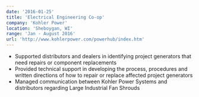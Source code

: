 ```yaml
---
date: '2016-01-25'
title: 'Electrical Engineering Co-op'
company: 'Kohler Power'
location: 'Sheboygan, WI'
range: 'Jan - August 2016'
url: 'http://www.kohlerpower.com/powerhub/index.htm'
---
```


- Supported distributors and dealers in identifying project generators that need repairs or component replacements
- Provided technical support in developing the process, procedures and written directions of how to repair or replace
    affected project generators
- Managed communication between Kohler Power Systems and distributors regarding Large Industrial
    Fan Shrouds
